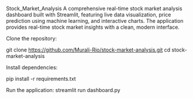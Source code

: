 Stock_Market_Analysis
A comprehensive real-time stock market analysis dashboard built with Streamlit, featuring live data visualization, price prediction using machine learning, and interactive charts. The application provides real-time stock market insights with a clean, modern interface.

Clone the repository:

git clone https://github.com/Murali-Rio/stock-market-analysis.git cd stock-market-analysis

Install dependencies:

pip install -r requirements.txt

Run the application: streamlit run dashboard.py


